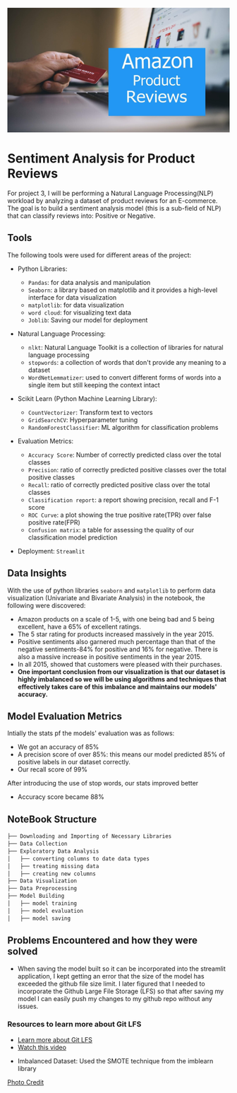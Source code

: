 ![picture](https://github.com/Odeyiany2/FLiT-Apprenticeship-Data-Science-Projects/blob/main/Project_3%20Sentiment-Analysis-for-Product-Reviews/ama.jpg)
# Sentiment Analysis for Product Reviews
For project 3, I will be performing a Natural Language Processing(NLP) workload by analyzing a dataset of product reviews for an E-commerce. 
The goal is to build a sentiment analysis model (this is a sub-field of NLP) that can classify reviews into: Positive or Negative.

## Tools 
The following tools were used for different areas of the project:
* Python Libraries:
  - `Pandas`: for data analysis and manipulation
  - `Seaborn`: a library based on matplotlib and it provides a high-level interface for data visualization
  - `matplotlib`: for data visualization
  - `word cloud`: for visualizing text data
  - `Joblib`: Saving our model for deployment
    
* Natural Language Processing:
  - `nlkt`: Natural Language Toolkit is a collection of libraries for natural language processing
  - `stopwords`: a collection of words that don't provide any meaning to a dataset
  - `WordNetLemmatizer`: used to convert different forms of words into a single item but still keeping the context intact

* Scikit Learn (Python Machine Learning Library):
  - `CountVectorizer`: Transform text to vectors
  - `GridSearchCV`: Hyperparameter tuning
  - `RandomForestClassifier`: ML algorithm for classification problems

* Evaluation Metrics:
  - `Accuracy Score`: Number of correctly predicted class over the total classes 
  - `Precision`: ratio of correctly predicted positive classes over the total positive classes
  - `Recall`: ratio of correctly predicted positive class over the total classes
  - `Classification report`: a report showing precision, recall and F-1 score 
  - `ROC Curve`: a plot showing the true positive rate(TPR) over false positive rate(FPR)
  - `Confusion matrix`: a table for assessing the quality of our classification model prediction
    
* Deployment: `Streamlit`

## Data Insights
With the use of python libraries  `seaborn` and `matplotlib` to perform data visualization (Univariate and Bivariate Analysis) in the notebook, the following were discovered:
* Amazon products on a scale of 1-5, with one being bad and 5 being excellent, have a 65% of excellent ratings.
* The 5 star rating for products increased massively in the year 2015.
* Positive sentiments also garnered much percentage than that of the negative sentiments-84% for positive and 16% for negative. There is also a massive increase in positive sentiments in the year 2015.
* In all 2015, showed that customers were pleased with their purchases.
* **One important conclusion from our visualization is that our dataset is highly imbalanced so we will be using algorithms and techniques that effectively takes care of this imbalance and maintains our models' accuracy.**

## Model Evaluation Metrics
Intially the stats pf the models' evaluation was as follows:
  - We got an accuracy of 85%
  - A precision score of over 85%: this means our model predicted 85% of positive labels in our dataset correctly. 
  - Our recall score of 99%

After introducing the use of stop words, our stats improved better
  - Accuracy score became 88%


## NoteBook Structure
```bash
├── Downloading and Importing of Necessary Libraries
├── Data Collection
├── Exploratory Data Analysis
│   ├── converting columns to date data types
│   ├── treating missing data
│   ├── creating new columns
├── Data Visualization
├── Data Preprocessing
├── Model Building 
│   ├── model training
│   ├── model evaluation
│   ├── model saving
```



## Problems Encountered and how they were solved
* When saving the model built so it can be incorporated into the streamlit application, I kept getting an error that the size of the model 
has exceeded the github file size limit. I later figured that I needed to incorporate the Github Large File Storage (LFS) so that after saving my model I can easily push my changes to my github repo without any issues. 
### **Resources to learn more about Git LFS**
   - [Learn more about Git LFS](https://docs.github.com/en/repositories/working-with-files/managing-large-files/configuring-git-large-file-storage)
   - [Watch this video](https://youtu.be/9HCsSD5PMSk?si=cIaGK9wcmYDp67FT)

* Imbalanced Dataset: Used the SMOTE technique from the imblearn library













[Photo Credit](https://www.bing.com/images/search?view=detailV2&ccid=IcQICE%2ft&id=4B5076CC6F4537E75999D6B878141EB4DC408FD7&thid=OIP.IcQICE_tm9Ksxf_uPT-yAgHaE7&mediaurl=https%3a%2f%2f1.bp.blogspot.com%2f-MVVCz9iyaBw%2fXtNd496XO3I%2fAAAAAAAADBI%2f6fWsE4fLeHw4URtsXNZg3xLZFqjHjeSQQCLcBGAsYHQ%2fs1600%2fama.jpg&cdnurl=https%3a%2f%2fth.bing.com%2fth%2fid%2fR.21c408084fed9bd2acc5ffee3d3fb202%3frik%3d149A3LQeFHi41g%26pid%3dImgRaw%26r%3d0&exph=1066&expw=1600&q=amazon+product+reviews+image&simid=608046749928927547&FORM=IRPRST&ck=CF742F167864E3F4FB4B60C8ACA61E97&selectedIndex=0&itb=0&idpp=overlayview&ajaxhist=0&ajaxserp=0)
